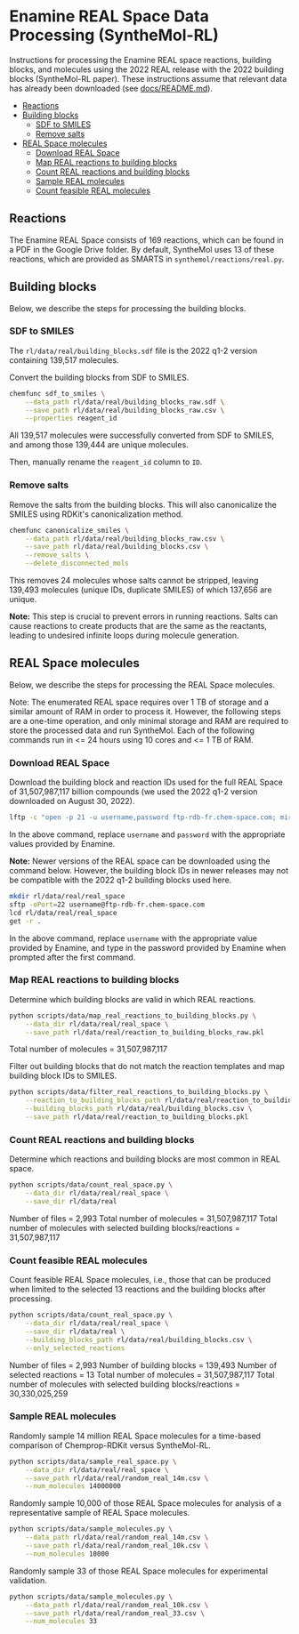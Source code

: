# Enamine REAL Space Data Processing (SyntheMol-RL)

Instructions for processing the Enamine REAL space reactions, building blocks, and molecules using the 2022 REAL release
with the 2022 building blocks (SyntheMol-RL paper). These instructions assume that relevant data has already been
downloaded (see [docs/README.md](README.md)).

- [Reactions](#reactions)
- [Building blocks](#building-blocks)
    * [SDF to SMILES](#sdf-to-smiles)
    * [Remove salts](#remove-salts)
- [REAL Space molecules](#real-space-molecules)
    * [Download REAL Space](#download-real-space)
    * [Map REAL reactions to building blocks](#map-real-reactions-to-building-blocks)
    * [Count REAL reactions and building blocks](#count-real-reactions-and-building-blocks)
    * [Sample REAL molecules](#sample-real-molecules)
    * [Count feasible REAL molecules](#count-feasible-real-molecules)

## Reactions

The Enamine REAL Space consists of 169 reactions, which can be found in a PDF in the Google Drive folder. By default,
SyntheMol uses 13 of these reactions, which are provided as SMARTS in `synthemol/reactions/real.py`.

## Building blocks

Below, we describe the steps for processing the building blocks.

### SDF to SMILES

The `rl/data/real/building_blocks.sdf` file is the 2022 q1-2 version containing 139,517 molecules.

Convert the building blocks from SDF to SMILES.

```bash
chemfunc sdf_to_smiles \
    --data_path rl/data/real/building_blocks_raw.sdf \
    --save_path rl/data/real/building_blocks_raw.csv \
    --properties reagent_id
```

All 139,517 molecules were successfully converted from SDF to SMILES, and among those 139,444 are unique molecules.

Then, manually rename the `reagent_id` column to `ID`.

### Remove salts

Remove the salts from the building blocks. This will also canonicalize the SMILES using RDKit's canonicalization method.

```bash
chemfunc canonicalize_smiles \
    --data_path rl/data/real/building_blocks_raw.csv \
    --save_path rl/data/real/building_blocks.csv \
    --remove_salts \
    --delete_disconnected_mols
```

This removes 24 molecules whose salts cannot be stripped, leaving 139,493 molecules (unique IDs, duplicate SMILES) of
which 137,656 are unique.

**Note:** This step is crucial to prevent errors in running reactions. Salts can cause reactions to create products that
are the same as the reactants, leading to undesired infinite loops during molecule generation.

## REAL Space molecules

Below, we describe the steps for processing the REAL Space molecules.

Note: The enumerated REAL space requires over 1 TB of storage and a similar amount of RAM in order to process it.
However, the following steps are a one-time operation, and only minimal storage and RAM are required to store the
processed data and run SyntheMol. Each of the following commands run in <= 24 hours using 10 cores and <= 1 TB of RAM.

### Download REAL Space

Download the building block and reaction IDs used for the full REAL Space of 31,507,987,117 billion compounds (we used
the 2022 q1-2 version downloaded on August 30, 2022).

```bash
lftp -c "open -p 21 -u username,password ftp-rdb-fr.chem-space.com; mirror -c --parallel=16 . data/Data/4_real_space/full_real"
```

In the above command, replace `username` and `password` with the appropriate values provided by Enamine.

**Note:** Newer versions of the REAL space can be downloaded using the command below. However, the building block IDs in
newer releases may not be compatible with the 2022 q1-2 building blocks used here.

```bash
mkdir rl/data/real/real_space
sftp -oPort=22 username@ftp-rdb-fr.chem-space.com
lcd rl/data/real/real_space
get -r .
```

In the above command, replace `username` with the appropriate value provided by Enamine, and type in the password
provided by Enamine when prompted after the first command.

### Map REAL reactions to building blocks

Determine which building blocks are valid in which REAL reactions.

```bash
python scripts/data/map_real_reactions_to_building_blocks.py \
    --data_dir rl/data/real/real_space \
    --save_path rl/data/real/reaction_to_building_blocks_raw.pkl
```

Total number of molecules = 31,507,987,117

Filter out building blocks that do not match the reaction templates and map building block IDs to SMILES.

```bash
python scripts/data/filter_real_reactions_to_building_blocks.py \
    --reaction_to_building_blocks_path rl/data/real/reaction_to_building_blocks_raw.pkl \
    --building_blocks_path rl/data/real/building_blocks.csv \
    --save_path rl/data/real/reaction_to_building_blocks.pkl
```

### Count REAL reactions and building blocks

Determine which reactions and building blocks are most common in REAL space.

```bash
python scripts/data/count_real_space.py \
    --data_dir rl/data/real/real_space \
    --save_dir rl/data/real
```

Number of files = 2,993
Total number of molecules = 31,507,987,117
Total number of molecules with selected building blocks/reactions = 31,507,987,117

### Count feasible REAL molecules

Count feasible REAL Space molecules, i.e., those that can be produced when limited to the selected 13 reactions and the
building blocks after processing.

```bash
python scripts/data/count_real_space.py \
    --data_dir rl/data/real/real_space \
    --save_dir rl/data/real \
    --building_blocks_path rl/data/real/building_blocks.csv \
    --only_selected_reactions
```

Number of files = 2,993
Number of building blocks = 139,493
Number of selected reactions = 13
Total number of molecules = 31,507,987,117
Total number of molecules with selected building blocks/reactions = 30,330,025,259

### Sample REAL molecules

Randomly sample 14 million REAL Space molecules for a time-based comparison of Chemprop-RDKit versus SyntheMol-RL.

```bash
python scripts/data/sample_real_space.py \
    --data_dir rl/data/real/real_space \
    --save_path rl/data/real/random_real_14m.csv \
    --num_molecules 14000000
```

Randomly sample 10,000 of those REAL Space molecules for analysis of a representative sample of REAL Space molecules.

```bash
python scripts/data/sample_molecules.py \
    --data_path rl/data/real/random_real_14m.csv \
    --save_path rl/data/real/random_real_10k.csv \
    --num_molecules 10000
```

Randomly sample 33 of those REAL Space molecules for experimental validation.

```bash
python scripts/data/sample_molecules.py \
    --data_path rl/data/real/random_real_10k.csv \
    --save_path rl/data/real/random_real_33.csv \
    --num_molecules 33
```
